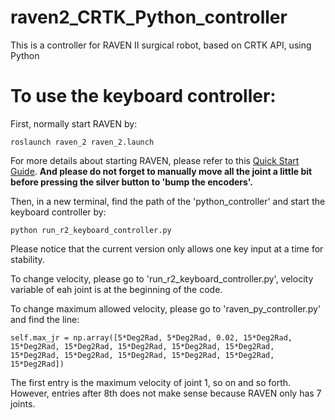 # raven2_CRTK_Python_controller
This is a controller for RAVEN II surgical robot, based on CRTK API, using Python

# To use the keyboard controller:
First, normally start RAVEN by:

```
roslaunch raven_2 raven_2.launch
```

For more details about starting RAVEN, please refer to this [Quick Start Guide](https://github.com/HaonanPeng/raven2_CRTK_Python_controller/blob/main/doc/UW-BRL%20RAVEN%20Quick-Start%20Guide%20-%20Google%20Docs.pdf). **And please do not forget to manually move all the joint a little bit before pressing the silver button to 'bump the encoders'.**


Then, in a new terminal, find the path of the 'python_controller' and start the keyboard controller by:

```
python run_r2_keyboard_controller.py
```

Please notice that the current version only allows one key input at a time for stability.

To change velocity, please go to 'run_r2_keyboard_controller.py', velocity variable of eah joint is at the beginning of the code.

To change maximum allowed velocity, please go to 'raven_py_controller.py' and find the line:

```
self.max_jr = np.array([5*Deg2Rad, 5*Deg2Rad, 0.02, 15*Deg2Rad, 15*Deg2Rad, 15*Deg2Rad, 15*Deg2Rad, 15*Deg2Rad, 15*Deg2Rad, 15*Deg2Rad, 15*Deg2Rad, 15*Deg2Rad, 15*Deg2Rad, 15*Deg2Rad, 15*Deg2Rad])
```

The first entry is the maximum velocity of joint 1, so on and so forth. However, entries after 8th does not make sense because RAVEN only has 7 joints.
